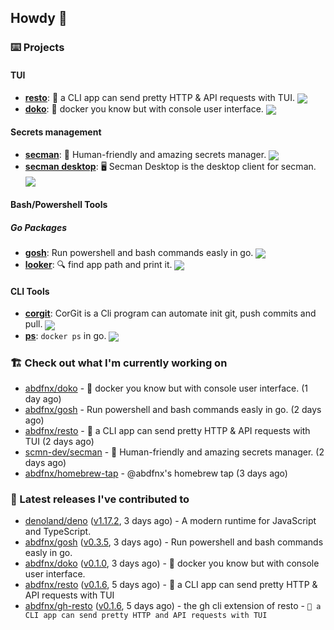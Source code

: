 ## Howdy 👋

### ⌨️ Projects

#### TUI

- [**resto**](https://github.com/abdfnx/resto): 🔗 a CLI app can send pretty HTTP & API requests with TUI. <img src="https://img.shields.io/github/stars/abdfnx/resto?logo=github&style=flat-square" align="center" />
- [**doko**](https://github.com/abdfnx/doko): 🐳 docker you know but with console user interface. <img src="https://img.shields.io/github/stars/abdfnx/doko?logo=github&style=flat-square" align="center" />

#### Secrets management

- [**secman**](https://github.com/scmn-dev/secman): 👊 Human-friendly and amazing secrets manager. <img src="https://img.shields.io/github/stars/scmn-dev/secman?logo=github&style=flat-square" align="center" />
- [**secman desktop**](https://github.com/scmn-dev/desktop): 🖥️ Secman Desktop is the desktop client for secman. <img src="https://img.shields.io/github/stars/scmn-dev/desktop?logo=github&style=flat-square" align="center" />

#### Bash/Powershell Tools

##### Go Packages
- [**gosh**](https://github.com/abdfnx/gosh): Run powershell and bash commands easly in go. <img src="https://img.shields.io/github/stars/abdfnx/gosh?logo=github&style=flat-square" align="center" />
- [**looker**](https://github.com/abdfnx/looker): 🔍 find app path and print it. <img src="https://img.shields.io/github/stars/abdfnx/looker?logo=github&style=flat-square" align="center" />

#### CLI Tools

- [**corgit**](https://github.com/abdfnx/corgit): CorGit is a Cli program can automate init git, push commits and pull. <img src="https://img.shields.io/github/stars/abdfnx/corgit?logo=github&style=flat-square" align="center" />
- [**ps**](https://github.com/scmn-dev/ps): `docker ps` in go. <img src="https://img.shields.io/github/stars/scmn-dev/ps?logo=github&style=flat-square" align="center" />

### 🏗️ Check out what I'm currently working on


- [abdfnx/doko](https://github.com/abdfnx/doko) - 🐳 docker you know but with console user interface. (1 day ago)
- [abdfnx/gosh](https://github.com/abdfnx/gosh) - Run powershell and bash commands easly in go. (2 days ago)
- [abdfnx/resto](https://github.com/abdfnx/resto) - 🔗 a CLI app can send pretty HTTP &amp; API requests with TUI (2 days ago)
- [scmn-dev/secman](https://github.com/scmn-dev/secman) - 👊 Human-friendly and amazing secrets manager. (2 days ago)
- [abdfnx/homebrew-tap](https://github.com/abdfnx/homebrew-tap) - @abdfnx&#39;s homebrew tap (3 days ago)

### 🔭 Latest releases I've contributed to

- [denoland/deno](https://github.com/denoland/deno) ([v1.17.2](https://github.com/denoland/deno/releases/tag/v1.17.2), 3 days ago) - A modern runtime for JavaScript and TypeScript.
- [abdfnx/gosh](https://github.com/abdfnx/gosh) ([v0.3.5](https://github.com/abdfnx/gosh/releases/tag/v0.3.5), 3 days ago) - Run powershell and bash commands easly in go.
- [abdfnx/doko](https://github.com/abdfnx/doko) ([v0.1.0](https://github.com/abdfnx/doko/releases/tag/v0.1.0), 3 days ago) - 🐳 docker you know but with console user interface.
- [abdfnx/resto](https://github.com/abdfnx/resto) ([v0.1.6](https://github.com/abdfnx/resto/releases/tag/v0.1.6), 5 days ago) - 🔗 a CLI app can send pretty HTTP &amp; API requests with TUI
- [abdfnx/gh-resto](https://github.com/abdfnx/gh-resto) ([v0.1.6](https://github.com/abdfnx/gh-resto/releases/tag/v0.1.6), 5 days ago) - the gh cli extension of resto - `🔗 a CLI app can send pretty HTTP and API requests with TUI`
